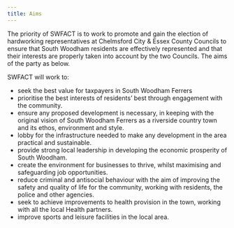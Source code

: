 ```yaml
---
title: Aims
---
```


The priority of SWFACT is to work to promote and gain the election of hardworking representatives at Chelmsford City & Essex County Councils to ensure that South Woodham residents are effectively represented and that their interests are properly taken into account by the two Councils. The aims of the party as below.

SWFACT will work to:

* seek the best value for taxpayers in South Woodham Ferrers
* prioritise the best interests of residents’ best through engagement with the community.
* ensure any proposed development is necessary, in keeping with the original vision of South Woodham Ferrers as a riverside country town and its ethos, environment and style.
* lobby for the infrastructure needed to make any development in the area practical and sustainable.
* provide strong local leadership in developing the economic prosperity of South Woodham.
* create the environment for businesses to thrive, whilst maximising and safeguarding job opportunities.
* reduce criminal and antisocial behaviour with the aim of improving the safety and quality of life for the community, working with residents, the police and other agencies.
* seek to achieve improvements to health provision in the town, working with all the local Health partners.
* improve sports and leisure facilities in the local area.